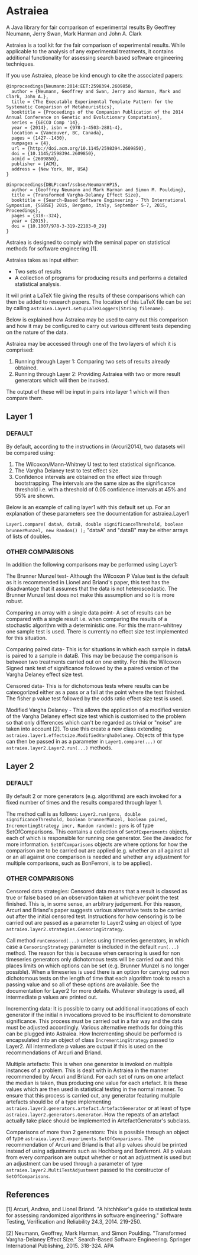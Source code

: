 # Astraiea
A Java library for fair comparison of experimental results
By Geoffrey Neumann, Jerry Swan, Mark Harman and John A. Clark

Astraiea is a tool kit for the fair comparison of experimental results. While applicable to the analysis of any experimental treatments, it contains additional functionality for assessing search based software engineering techniques.

If you use Astraiea, please be kind enough to cite the associated papers:

```
@inproceedings{Neumann:2014:EET:2598394.2609850, 
  author = {Neumann, Geoffrey and Swan, Jerry and Harman, Mark and Clark, John A.}, 
  title = {The Executable Experimental Template Pattern for the Systematic Comparison of Metaheuristics}, 
  booktitle = {Proceedings of the Companion Publication of the 2014 Annual Conference on Genetic and Evolutionary Computation}, 
  series = {GECCO Comp '14}, 
  year = {2014}, isbn = {978-1-4503-2881-4}, 
  location = {Vancouver, BC, Canada}, 
  pages = {1427--1430}, 
  numpages = {4}, 
  url = {http://doi.acm.org/10.1145/2598394.2609850}, 
  doi = {10.1145/2598394.2609850}, 
  acmid = {2609850}, 
  publisher = {ACM}, 
  address = {New York, NY, USA} 
}

@inproceedings{DBLP:conf/ssbse/NeumannHP15, 
  author = {Geoffrey Neumann and Mark Harman and Simon M. Poulding}, 
  title = {Transformed Vargha-Delaney Effect Size}, 
  booktitle = {Search-Based Software Engineering - 7th International Symposium, {SSBSE} 2015, Bergamo, Italy, September 5-7, 2015, Proceedings}, 
  pages = {318--324}, 
  year = {2015}, 
  doi = {10.1007/978-3-319-22183-0_29} 
}
```

Astraiea is designed to comply with the seminal paper on statistical methods for software engineering [1].

Astraiea takes as input either:
* Two sets of results
* A collection of programs for producing results and performs a detailed statistical analysis.
 
It will print a LaTeX file giving the results of these comparisons which can then be added to research papers. 
The location of this LaTeX file can be set by calling `astraiea.Layer1.setupLaTeXLoggers(String filename)`.

Below is explained how Astraiea may be used to carry out this comparison and how it may be configured to carry out various different tests depending on the nature of the data.

Astraiea may be accessed through one of the two layers of which it is comprised: 
1) Running through Layer 1: Comparing two sets of results already obtained. 
2) Running through Layer 2: Providing Astraiea with two or more result generators which will then be invoked. 

The output of these will be input in pairs into layer 1 which will then compare them.

## Layer 1

### DEFAULT

By default, according to the instructions in (Arcuri2014), two datasets will be compared using: 
1. The Wilcoxon/Mann-Whitney U test to test statistical significance. 
2. The Vargha Delaney test to test effect size. 
3. Confidence intervals are obtained on the effect size through bootstrapping. The intervals are the same size as the significance threshold i.e. with a threshold of 0.05 confidence intervals at 45% and 55% are shown.

Below is an example of calling layer1 with this default set up. For an explanation of these parameters see the documentation for astraiea.Layer1

`Layer1.compare( dataA, dataB, double significanceThreshold, boolean brunnerMunzel, new Random() );`
"dataA" and "dataB" may be either arrays of lists of doubles.

### OTHER COMPARISONS

In addition the following comparisons may be performed using Layer1:

The Brunner Munzel test- Although the Wilcoxon P Value test is the default as it is recommended in Lionel and Briand's paper, this test has the disadvantage that it assumes that the data is not heteroscedastic. The Brunner Munzel test does not make this assumption and so it is more robust.

Comparing an array with a single data point- A set of results can be compared with a single result i.e. when comparing the results of a stochastic algorithm with a deterministic one. For this the mann-whitney one sample test is used. There is currently no effect size test implemented for this situation.

Comparing paired data- This is for situations in which each sample in dataA is paired to a sample in dataB. This may be because the comparison is between two treatments carried out on one entity. For this the Wilcoxon Signed rank test of significance followed by the a paired version of the Vargha Delaney effect size test.

Censored data- This is for dichotomous tests where results can be cateogorized either as a pass or a fail at the point where the test finished. The fisher p value test followed by the odds ratio effect size test is used.

Modified Vargha Delaney - This allows the application of a modified version of the Vargha Delaney effect size test which is customised to the problem so that only differences which can't be regarded as trivial or "noise" are taken into account [2]. To use this create a new class extending `astraiea.layer1.effectsize.ModifiedVarghaDelaney`. Objects of this type can then be passed in as a parameter in `Layer1.compare(...)` or `astraiea.layer2.Layer2.run(...)` methods.

## Layer 2

### DEFAULT

By default 2 or more generators (e.g. algorithms) are each invoked for a fixed number of times and the results compared through layer 1. 

The method call is as follows: 
`Layer2.run(gens, double significanceThreshold, boolean brunnerMunzel, boolean paired, IncrementingStrategy incr, Random random);`
`gens` is of type SetOfComparisons. This contains a collection of `SetOfExperiments` objects, each of which is responsible for running one generator. See the Javadoc for more information. `SetOfComparisons` objects are where options for how the comparison are to be carried out are applied (e.g. whether an all against all or an all against one comparison is needed and whether any adjustment for multiple comparisons, such as BonFerroni, is to be applied).

### OTHER COMPARISONS

Censored data strategies: Censored data means that a result is classed as true or false based on an observation taken at whichever point the test finished. This is, in some sense, an arbitrary judgement. For this reason, Arcuri and Briand's paper suggests various alternative tests to be carried out after the initial censored test. Instructions for how censoring is to be carried out are passed as a parameter to Layer2 using an object of type `astraiea.layer2.strategies.CensoringStrategy`. 

Call method `runCensored(...)` unless using timeseries generators, in which case a `CensoringStrategy` parameter is included in the default `run(...)` method. The reason for this is because when censoring is used for non timeseries generators only dichotomous tests will be carried out and this places limits on which options can be set (e.g. Brunner Munzel is no longer possible). When a timeseries is used there is an option for carrying out non dichotomous tests on the length of time that each algorithm took to reach a passing value and so all of these options are available. See the documentation for Layer2 for more details. Whatever strategy is used, all intermediate p values are printed out.

Incrementing data: It is possible to carry out additional invocations of each generator if the initial n invocations proved to be insufficient to demonstrate significance. This process must be carried out in a fair way and the data must be adjusted accordingly. Various alternative methods for doing this can be plugged into Astraiea. How Incrementing should be performed is encapsulated into an object of class `IncrementingStrategy` passed to Layer2. All intermediate p values are output if this is used on the recommendations of Arcuri and Briand.

Multiple artefacts: This is when one generator is invoked on multiple instances of a problem. This is dealt with in Astraiea in the manner recommended by Arcuri and Briand. For each set of runs on one artefact the median is taken, thus producing one value for each artefact. It is these values which are then used in statistical testing in the normal manner. To ensure that this process is carried out, any generator featuring multiple artefacts should be of a type implementing `astraiea.layer2.generators.artefact.ArtefactGenerator` or at least of type `astraiea.layer2.generators.Generator`. How the repeats of an artefact actually take place should be implemented in ArtefactGenerator's subclass.

Comparisons of more than 2 generators: This is possible through an object of type `astraiea.layer2.experiments.SetOfComparisons`. The recommendation of Arcuri and Briand is that all p values should be printed instead of using adjustments such as Hochberg and Bonferroni. All p values from every comparison are output whether or not an adjustment is used but an adjustment can be used through a parameter of type `astraiea.layer2.MultiTestAdjustment` passed to the constructor of `SetOfComparisons`.

## References

[1] Arcuri, Andrea, and Lionel Briand. "A hitchhiker's guide to statistical tests for assessing randomized algorithms in software engineering." Software Testing, Verification and Reliability 24.3, 2014. 219-250.

[2] Neumann, Geoffrey, Mark Harman, and Simon Poulding. "Transformed Vargha-Delaney Effect Size." Search-Based Software Engineering. Springer International Publishing, 2015. 318-324. APA
